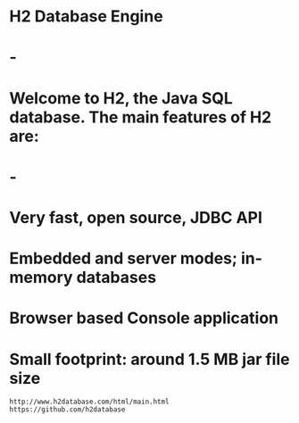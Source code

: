 
#   H2 Database Engine
#   -
#   Welcome to H2, the Java SQL database. The main features of H2 are:
#   -
#   Very fast, open source, JDBC API
#   Embedded and server modes; in-memory databases
#   Browser based Console application
#   Small footprint: around 1.5 MB jar file size

    http://www.h2database.com/html/main.html
    https://github.com/h2database
    
    
    
    
    
